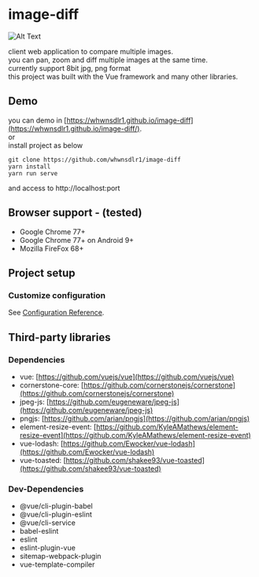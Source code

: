 # image-diff
![Alt Text](https://media.giphy.com/media/vFKqnCdLPNOKc/giphy.gif)

client web application to compare multiple images.
<br />
you can pan, zoom and diff multiple images at the same time.
<br />
currently support 8bit jpg, png format
<br />
this project was built with the Vue framework and many other libraries.

## Demo
you can demo in [https://whwnsdlr1.github.io/image-diff](https://whwnsdlr1.github.io/image-diff/).
<br />
or
<br />
install project as below
```
git clone https://github.com/whwnsdlr1/image-diff
yarn install
yarn run serve
```
and access to http://localhost:port

## Browser support - (tested)
- Google Chrome 77+
- Google Chrome 77+ on Android 9+
- Mozilla FireFox 68+

## Project setup
### Customize configuration
See [Configuration Reference](https://cli.vuejs.org/config/).

## Third-party libraries
### Dependencies
- vue: [https://github.com/vuejs/vue](https://github.com/vuejs/vue)
- cornerstone-core: [https://github.com/cornerstonejs/cornerstone](https://github.com/cornerstonejs/cornerstone)
- jpeg-js: [https://github.com/eugeneware/jpeg-js](https://github.com/eugeneware/jpeg-js)
- pngjs: [https://github.com/arian/pngjs](https://github.com/arian/pngjs)
- element-resize-event: [https://github.com/KyleAMathews/element-resize-event](https://github.com/KyleAMathews/element-resize-event)
- vue-lodash: [https://github.com/Ewocker/vue-lodash](https://github.com/Ewocker/vue-lodash)
- vue-toasted: [https://github.com/shakee93/vue-toasted](https://github.com/shakee93/vue-toasted)

### Dev-Dependencies
- @vue/cli-plugin-babel
- @vue/cli-plugin-eslint
- @vue/cli-service
- babel-eslint
- eslint
- eslint-plugin-vue
- sitemap-webpack-plugin
- vue-template-compiler